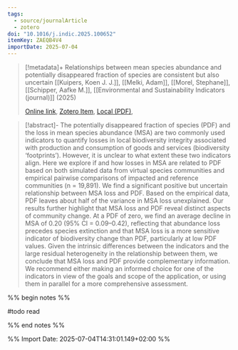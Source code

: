 ```yaml
---
tags:
  - source/journalArticle
  - zotero
doi: "10.1016/j.indic.2025.100652"
itemKey: ZAEQB4V4
importDate: 2025-07-04
---
```

>[!metadata]+
> Relationships between mean species abundance and potentially disappeared fraction of species are consistent but also uncertain
> [[Kuipers, Koen J. J.]], [[Melki, Adam]], [[Morel, Stephane]], [[Schipper, Aafke M.]], 
> [[Environmental and Sustainability Indicators (journal)]] (2025)
> 
> [Online link](https://linkinghub.elsevier.com/retrieve/pii/S266597272500073X), [Zotero Item](zotero://select/library/items/ZAEQB4V4), [Local (PDF)](file://C:/Users/aburg/Documents/references/zotero/storage/PZKFBEBU/Kuipers2025_Relationshipsmean.pdf), 

>[!abstract]-
>The potentially disappeared fraction of species (PDF) and the loss in mean species abundance (MSA) are two commonly used indicators to quantify losses in local biodiversity integrity associated with production and consumption of goods and services (biodiversity ‘footprints’). However, it is unclear to what extent these two indicators align. Here we explore if and how losses in MSA are related to PDF based on both simulated data from virtual species communities and empirical pairwise comparisons of impacted and reference communities (n = 19,891). We find a significant positive but uncertain relationship between MSA loss and PDF. Based on the empirical data, PDF leaves about half of the variance in MSA loss unexplained. Our results further highlight that MSA loss and PDF reveal distinct aspects of community change. At a PDF of zero, we find an average decline in MSA of 0.20 (95% CI = 0.09–0.42), reflecting that abundance loss precedes species extinction and that MSA loss is a more sensitive indicator of biodiversity change than PDF, particularly at low PDF values. Given the intrinsic differences between the indicators and the large residual heterogeneity in the relationship between them, we conclude that MSA loss and PDF provide complementary information. We recommend either making an informed choice for one of the indicators in view of the goals and scope of the application, or using them in parallel for a more comprehensive assessment.

%% begin notes %%

#todo read


%% end notes %%

%% Import Date: 2025-07-04T14:31:01.149+02:00 %%
